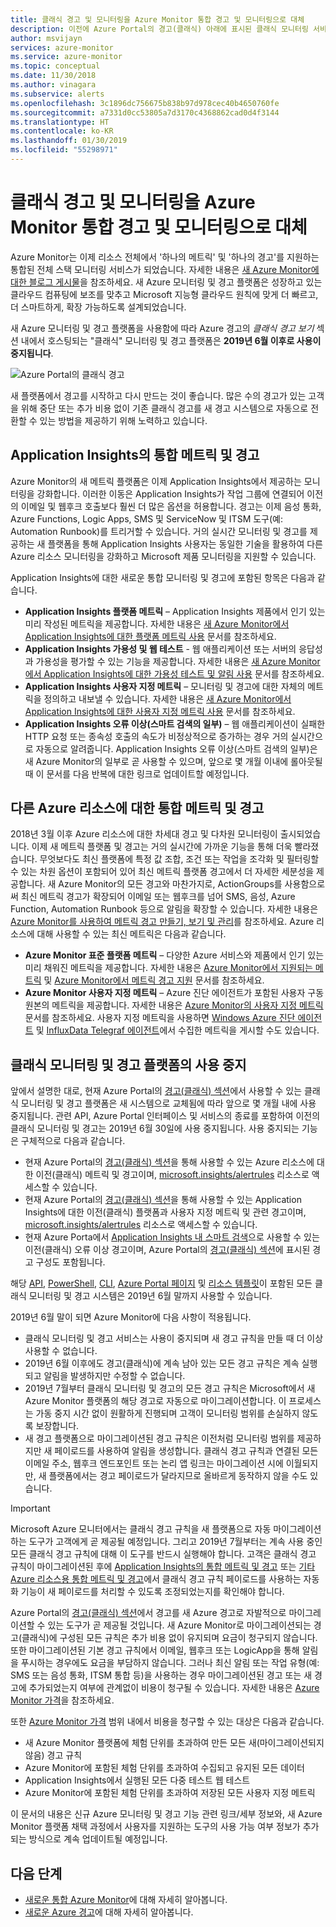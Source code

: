 ```yaml
---
title: 클래식 경고 및 모니터링을 Azure Monitor 통합 경고 및 모니터링으로 대체
description: 이전에 Azure Portal의 경고(클래식) 아래에 표시된 클래식 모니터링 서비스 및 기능의 사용 중지에 대한 개요입니다. 클래식 경고 및 모니터링에는 Azure 리소스에 대한 클래식 메트릭 경고, Application Insights에 대한 클래식 메트릭 경고, Application Insights에 대한 클래식 웹 테스트 경고, Application Insights에 대한 클래식 사용자 지정 메트릭 기반 경고 및 Application Insights SmartDetection v1에 대한 클래식 경고가 포함되어 있습니다.
author: msvijayn
services: azure-monitor
ms.service: azure-monitor
ms.topic: conceptual
ms.date: 11/30/2018
ms.author: vinagara
ms.subservice: alerts
ms.openlocfilehash: 3c1896dc756675b838b97d978cec40b4650760fe
ms.sourcegitcommit: a7331d0cc53805a7d3170c4368862cad0d4f3144
ms.translationtype: HT
ms.contentlocale: ko-KR
ms.lasthandoff: 01/30/2019
ms.locfileid: "55298971"
---
```

# <a name="unified-alerting--monitoring-in-azure-monitor-replaces-classic-alerting--monitoring"></a>클래식 경고 및 모니터링을 Azure Monitor 통합 경고 및 모니터링으로 대체

Azure Monitor는 이제 리소스 전체에서 '하나의 메트릭' 및 '하나의 경고'를 지원하는 통합된 전체 스택 모니터링 서비스가 되었습니다. 자세한 내용은 [새 Azure Monitor에 대한 블로그 게시물](https://azure.microsoft.com/blog/new-full-stack-monitoring-capabilities-in-azure-monitor/)을 참조하세요. 새 Azure 모니터링 및 경고 플랫폼은 성장하고 있는 클라우드 컴퓨팅에 보조를 맞추고 Microsoft 지능형 클라우드 원칙에 맞게 더 빠르고, 더 스마트하게, 확장 가능하도록 설계되었습니다. 

새 Azure 모니터링 및 경고 플랫폼을 사용함에 따라 Azure 경고의 *클래식 경고 보기* 섹션 내에서 호스팅되는 "클래식" 모니터링 및 경고 플랫폼은 **2019년 6월 이후로 사용이 중지됩니다**.

 ![Azure Portal의 클래식 경고](media/monitoring-classic-retirement/monitor-alert-screen2.png) 

새 플랫폼에서 경고를 시작하고 다시 만드는 것이 좋습니다. 많은 수의 경고가 있는 고객을 위해 중단 또는 추가 비용 없이 기존 클래식 경고를 새 경고 시스템으로 자동으로 전환할 수 있는 방법을 제공하기 위해 노력하고 있습니다.

## <a name="unified-metrics-and-alerts-in-application-insights"></a>Application Insights의 통합 메트릭 및 경고

Azure Monitor의 새 메트릭 플랫폼은 이제 Application Insights에서 제공하는 모니터링을 강화합니다. 이러한 이동은 Application Insights가 작업 그룹에 연결되어 이전의 이메일 및 웹후크 호출보다 훨씬 더 많은 옵션을 허용합니다. 경고는 이제 음성 통화, Azure Functions, Logic Apps, SMS 및 ServiceNow 및 ITSM 도구(예: Automation Runbook)를 트리거할 수 있습니다. 거의 실시간 모니터링 및 경고를 제공하는 새 플랫폼을 통해 Application Insights 사용자는 동일한 기술을 활용하여 다른 Azure 리소스 모니터링을 강화하고 Microsoft 제품 모니터링을 지원할 수 있습니다.

Application Insights에 대한 새로운 통합 모니터링 및 경고에 포함된 항목은 다음과 같습니다.

- **Application Insights 플랫폼 메트릭** – Application Insights 제품에서 인기 있는 미리 작성된 메트릭을 제공합니다. 자세한 내용은 [새 Azure Monitor에서 Application Insights에 대한 플랫폼 메트릭 사용](../../azure-monitor/app/pre-aggregated-metrics-log-metrics.md#pre-aggregated-metrics) 문서를 참조하세요.
- **Application Insights 가용성 및 웹 테스트** - 웹 애플리케이션 또는 서버의 응답성과 가용성을 평가할 수 있는 기능을 제공합니다. 자세한 내용은 [새 Azure Monitor에서 Application Insights에 대한 가용성 테스트 및 알림 사용](../../azure-monitor/app/monitor-web-app-availability.md) 문서를 참조하세요.
- **Application Insights 사용자 지정 메트릭** – 모니터링 및 경고에 대한 자체의 메트릭을 정의하고 내보낼 수 있습니다. 자세한 내용은 [새 Azure Monitor에서 Application Insights에 대한 사용자 지정 메트릭 사용](../../azure-monitor/app/pre-aggregated-metrics-log-metrics.md#custom-metrics-dimensions-and-pre-aggregation) 문서를 참조하세요.
- **Application Insights 오류 이상(스마트 검색의 일부)** – 웹 애플리케이션이 실패한 HTTP 요청 또는 종속성 호출의 속도가 비정상적으로 증가하는 경우 거의 실시간으로 자동으로 알려줍니다. Application Insights 오류 이상(스마트 검색의 일부)은 새 Azure Monitor의 일부로 곧 사용할 수 있으며, 앞으로 몇 개월 이내에 롤아웃될 때 이 문서를 다음 반복에 대한 링크로 업데이트할 예정입니다.

## <a name="unified-metrics-and-alerts-for-other-azure-resources"></a>다른 Azure 리소스에 대한 통합 메트릭 및 경고

2018년 3월 이후 Azure 리소스에 대한 차세대 경고 및 다차원 모니터링이 출시되었습니다. 이제 새 메트릭 플랫폼 및 경고는 거의 실시간에 가까운 기능을 통해 더욱 빨라졌습니다. 무엇보다도 최신 플랫폼에 특정 값 조합, 조건 또는 작업을 조각화 및 필터링할 수 있는 차원 옵션이 포함되어 있어 최신 메트릭 플랫폼 경고에서 더 자세한 세분성을 제공합니다. 새 Azure Monitor의 모든 경고와 마찬가지로, ActionGroups를 사용함으로써 최신 메트릭 경고가 확장되어 이메일 또는 웹후크를 넘어 SMS, 음성, Azure Function, Automation Runbook 등으로 알림을 확장할 수 있습니다. 자세한 내용은 [Azure Monitor를 사용하여 메트릭 경고 만들기, 보기 및 관리](../../azure-monitor/platform/alerts-metric.md)를 참조하세요.
Azure 리소스에 대해 사용할 수 있는 최신 메트릭은 다음과 같습니다.

- **Azure Monitor 표준 플랫폼 메트릭** – 다양한 Azure 서비스와 제품에서 인기 있는 미리 채워진 메트릭을 제공합니다. 자세한 내용은 [Azure Monitor에서 지원되는 메트릭](../../azure-monitor/platform/alerts-metric-near-real-time.md#metrics-and-dimensions-supported) 및 [Azure Monitor에서 메트릭 경고 지원](../../azure-monitor/platform/alerts-metric-overview.md#supported-resource-types-for-metric-alerts) 문서를 참조하세요.
- **Azure Monitor 사용자 지정 메트릭** – Azure 진단 에이전트가 포함된 사용자 구동 원본의 메트릭을 제공합니다. 자세한 내용은 [Azure Monitor의 사용자 지정 메트릭](../../azure-monitor/platform/metrics-custom-overview.md) 문서를 참조하세요. 사용자 지정 메트릭을 사용하면 [Windows Azure 진단 에이전트](../../azure-monitor/platform/collect-custom-metrics-guestos-resource-manager-vm.md) 및 [InfluxData Telegraf 에이전트](../../azure-monitor/platform/collect-custom-metrics-linux-telegraf.md)에서 수집한 메트릭을 게시할 수도 있습니다.

## <a name="retirement-of-classic-monitoring-and-alerting-platform"></a>클래식 모니터링 및 경고 플랫폼의 사용 중지

앞에서 설명한 대로, 현재 Azure Portal의 [경고(클래식) 섹션](../../azure-monitor/platform/alerts-classic.overview.md)에서 사용할 수 있는 클래식 모니터링 및 경고 플랫폼은 새 시스템으로 교체됨에 따라 앞으로 몇 개월 내에 사용 중지됩니다.
관련 API, Azure Portal 인터페이스 및 서비스의 종료를 포함하여 이전의 클래식 모니터링 및 경고는 2019년 6월 30일에 사용 중지됩니다. 사용 중지되는 기능은 구체적으로 다음과 같습니다.

- 현재 Azure Portal의 [경고(클래식) 섹션](../../azure-monitor/platform/alerts-classic.overview.md)을 통해 사용할 수 있는 Azure 리소스에 대한 이전(클래식) 메트릭 및 경고이며, [microsoft.insights/alertrules](https://docs.microsoft.com/rest/api/monitor/alertrules) 리소스로 액세스할 수 있습니다.
- 현재 Azure Portal의 [경고(클래식) 섹션](../../azure-monitor/platform/alerts-classic.overview.md)을 통해 사용할 수 있는 Application Insights에 대한 이전(클래식) 플랫폼과 사용자 지정 메트릭 및 관련 경고이며, [microsoft.insights/alertrules](https://docs.microsoft.com/rest/api/monitor/alertrules) 리소스로 액세스할 수 있습니다.
- 현재 Azure Porta에서 [Application Insights 내 스마트 검색](../../azure-monitor/app/proactive-diagnostics.md)으로 사용할 수 있는 이전(클래식) 오류 이상 경고이며, Azure Portal의 [경고(클래식) 섹션](../../azure-monitor/platform/alerts-classic.overview.md)에 표시된 경고 구성도 포함됩니다.

해당 [API](https://msdn.microsoft.com/library/azure/dn931945.aspx), [PowerShell](../../azure-monitor/platform/alerts-classic-portal.md), [CLI](../../azure-monitor/platform/alerts-classic-portal.md), [Azure Portal 페이지](../../azure-monitor/platform/alerts-classic-portal.md) 및 [리소스 템플릿](../../azure-monitor/platform/alerts-enable-template.md)이 포함된 모든 클래식 모니터링 및 경고 시스템은 2019년 6월 말까지 사용할 수 있습니다. 

2019년 6월 말이 되면 Azure Monitor에 다음 사항이 적용됩니다.

- 클래식 모니터링 및 경고 서비스는 사용이 중지되며 새 경고 규칙을 만들 때 더 이상 사용할 수 없습니다.
- 2019년 6월 이후에도 경고(클래식)에 계속 남아 있는 모든 경고 규칙은 계속 실행되고 알림을 발생하지만 수정할 수 없습니다.
- 2019년 7월부터 클래식 모니터링 및 경고의 모든 경고 규칙은 Microsoft에서 새 Azure Monitor 플랫폼의 해당 경고로 자동으로 마이그레이션합니다. 이 프로세스는 가동 중지 시간 없이 원활하게 진행되며 고객이 모니터링 범위를 손실하지 않도록 보장합니다.
- 새 경고 플랫폼으로 마이그레이션된 경고 규칙은 이전처럼 모니터링 범위를 제공하지만 새 페이로드를 사용하여 알림을 생성합니다. 클래식 경고 규칙과 연결된 모든 이메일 주소, 웹후크 엔드포인트 또는 논리 앱 링크는 마이그레이션 시에 이월되지만, 새 플랫폼에서는 경고 페이로드가 달라지므로 올바르게 동작하지 않을 수도 있습니다.

> [!IMPORTANT]
> Microsoft Azure 모니터에서는 클래식 경고 규칙을 새 플랫폼으로 자동 마이그레이션하는 도구가 고객에게 곧 제공될 예정입니다. 그리고 2019년 7월부터는 계속 사용 중인 모든 클래식 경고 규칙에 대해 이 도구를 반드시 실행해야 합니다. 고객은 클래식 경고 규칙이 마이그레이션된 후에 [Application Insights의 통합 메트릭 및 경고](#unified-metrics-and-alerts-in-application-insights) 또는 [기타 Azure 리소스용 통합 메트릭 및 경고](#unified-metrics-and-alerts-for-other-azure-resources)에서 클래식 경고 규칙 페이로드를 사용하는 자동화 기능이 새 페이로드를 처리할 수 있도록 조정되었는지를 확인해야 합니다. 

Azure Portal의 [경고(클래식) 섹션](../../azure-monitor/platform/alerts-classic.overview.md)에서 경고를 새 Azure 경고로 자발적으로 마이그레이션할 수 있는 도구가 곧 제공될 것입니다. 새 Azure Monitor로 마이그레이션되는 경고(클래식)에 구성된 모든 규칙은 추가 비용 없이 유지되며 요금이 청구되지 않습니다. 또한 마이그레이션된 기본 경고 규칙에서 이메일, 웹후크 또는 LogicApp을 통해 알림을 푸시하는 경우에도 요금을 부담하지 않습니다. 그러나 최신 알림 또는 작업 유형(예: SMS 또는 음성 통화, ITSM 통합 등)을 사용하는 경우 마이그레이션된 경고 또는 새 경고에 추가되었는지 여부에 관계없이 비용이 청구될 수 있습니다. 자세한 내용은 [Azure Monitor 가격](https://azure.microsoft.com/pricing/details/monitor/)을 참조하세요.

또한 [Azure Monitor 가격](https://azure.microsoft.com/pricing/details/monitor/) 범위 내에서 비용을 청구할 수 있는 대상은 다음과 같습니다.

- 새 Azure Monitor 플랫폼에 체험 단위를 초과하여 만든 모든 새(마이그레이션되지 않음) 경고 규칙
- Azure Monitor에 포함된 체험 단위를 초과하여 수집되고 유지된 모든 데이터
- Application Insights에서 실행된 모든 다중 테스트 웹 테스트
- Azure Monitor에 포함된 체험 단위를 초과하여 저장된 모든 사용자 지정 메트릭

이 문서의 내용은 신규 Azure 모니터링 및 경고 기능 관련 링크/세부 정보와, 새 Azure Monitor 플랫폼 채택 과정에서 사용자를 지원하는 도구의 사용 가능 여부 정보가 추가되는 방식으로 계속 업데이트될 예정입니다.


## <a name="next-steps"></a>다음 단계

* [새로운 통합 Azure Monitor](../../azure-monitor/overview.md)에 대해 자세히 알아봅니다.
* [새로운 Azure 경고](../../azure-monitor/platform/alerts-overview.md)에 대해 자세히 알아봅니다.

